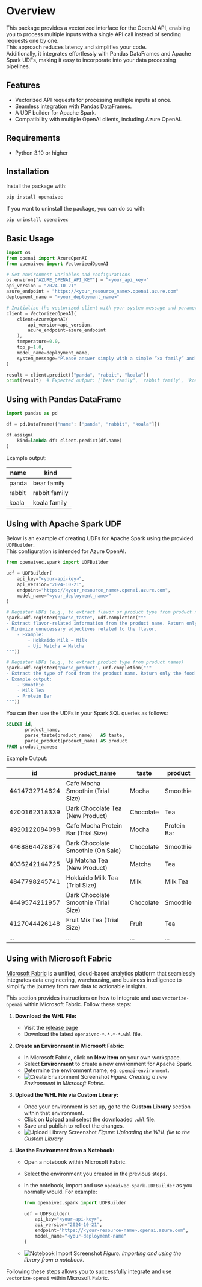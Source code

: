 # Overview

This package provides a vectorized interface for the OpenAI API, enabling you to process multiple inputs with a single
API call instead of sending requests one by one.  
This approach reduces latency and simplifies your code.  
Additionally, it integrates effortlessly with Pandas DataFrames and Apache Spark UDFs, making it easy to incorporate
into your data processing pipelines.

## Features

- Vectorized API requests for processing multiple inputs at once.
- Seamless integration with Pandas DataFrames.
- A UDF builder for Apache Spark.
- Compatibility with multiple OpenAI clients, including Azure OpenAI.

## Requirements

- Python 3.10 or higher

## Installation

Install the package with:

```bash
pip install openaivec
```

If you want to uninstall the package, you can do so with:

```bash
pip uninstall openaivec
```

## Basic Usage

```python
import os
from openai import AzureOpenAI
from openaivec import VectorizedOpenAI

# Set environment variables and configurations
os.environ["AZURE_OPENAI_API_KEY"] = "<your_api_key>"
api_version = "2024-10-21"
azure_endpoint = "https://<your_resource_name>.openai.azure.com"
deployment_name = "<your_deployment_name>"

# Initialize the vectorized client with your system message and parameters
client = VectorizedOpenAI(
    client=AzureOpenAI(
        api_version=api_version,
        azure_endpoint=azure_endpoint
    ),
    temperature=0.0,
    top_p=1.0,
    model_name=deployment_name,
    system_message="Please answer simply with a simple “xx family” and do not output anything else."
)

result = client.predict(["panda", "rabbit", "koala"])
print(result)  # Expected output: ['bear family', 'rabbit family', 'koala family']
```

## Using with Pandas DataFrame

```python
import pandas as pd

df = pd.DataFrame({"name": ["panda", "rabbit", "koala"]})

df.assign(
    kind=lambda df: client.predict(df.name)
)
```

Example output:

| name   | kind          |
|--------|---------------|
| panda  | bear family   |
| rabbit | rabbit family |
| koala  | koala family  |

## Using with Apache Spark UDF

Below is an example of creating UDFs for Apache Spark using the provided `UDFBuilder`.  
This configuration is intended for Azure OpenAI.

```python
from openaivec.spark import UDFBuilder

udf = UDFBuilder(
    api_key="<your-api-key>",
    api_version="2024-10-21",
    endpoint="https://<your_resource_name>.openai.azure.com",
    model_name="<your_deployment_name>"
)

# Register UDFs (e.g., to extract flavor or product type from product names)
spark.udf.register("parse_taste", udf.completion("""
- Extract flavor-related information from the product name. Return only the concise flavor name with no extra text.
- Minimize unnecessary adjectives related to the flavor.
    - Example:
        - Hokkaido Milk → Milk
        - Uji Matcha → Matcha
"""))

# Register UDFs (e.g., to extract product type from product names)
spark.udf.register("parse_product", udf.completion("""
- Extract the type of food from the product name. Return only the food category with no extra text.
- Example output:
    - Smoothie
    - Milk Tea
    - Protein Bar
"""))
```

You can then use the UDFs in your Spark SQL queries as follows:

```sql
SELECT id,
       product_name,
       parse_taste(product_name)   AS taste,
       parse_product(product_name) AS product
FROM product_names;
```

Example Output:

| id            | product_name                         | taste     | product     |
|---------------|--------------------------------------|-----------|-------------|
| 4414732714624 | Cafe Mocha Smoothie (Trial Size)     | Mocha     | Smoothie    |
| 4200162318339 | Dark Chocolate Tea (New Product)     | Chocolate | Tea         |
| 4920122084098 | Cafe Mocha Protein Bar (Trial Size)  | Mocha     | Protein Bar |
| 4468864478874 | Dark Chocolate Smoothie (On Sale)    | Chocolate | Smoothie    |
| 4036242144725 | Uji Matcha Tea (New Product)         | Matcha    | Tea         |
| 4847798245741 | Hokkaido Milk Tea (Trial Size)       | Milk      | Milk Tea    |
| 4449574211957 | Dark Chocolate Smoothie (Trial Size) | Chocolate | Smoothie    |
| 4127044426148 | Fruit Mix Tea (Trial Size)           | Fruit     | Tea         |
| ...           | ...                                  | ...       | ...         |

## Using with Microsoft Fabric

[Microsoft Fabric](https://www.microsoft.com/en-us/microsoft-fabric/) is a unified, cloud-based analytics platform that
seamlessly integrates data engineering, warehousing, and business intelligence to simplify the journey from raw data to
actionable insights.

This section provides instructions on how to integrate and use `vectorize-openai` within Microsoft Fabric. Follow these
steps:

1. **Download the WHL File:**
    - Visit the [release page](https://github.com/anaregdesign/vectorize-openai/releases)
    - Download the latest `openaivec-*.*.*-*.whl` file.

2. **Create an Environment in Microsoft Fabric:**
    - In Microsoft Fabric, click on **New item** on your own workspace.
    - Select **Environment** to create a new environment for Apache Spark.
    - Determine the environment name, eg. `openai-environment`.
    - ![Create Environment Screenshot](path/to/screenshot_create_environment.png)
      *Figure: Creating a new Environment in Microsoft Fabric.*

3. **Upload the WHL File via Custom Library:**
    - Once your environment is set up, go to the **Custom Library** section within that environment.
    - Click on **Upload** and select the downloaded `.whl` file.
    - Save and publish to reflect the changes.
    - ![Upload Library Screenshot](path/to/screenshot_upload_library.png)
      *Figure: Uploading the WHL file to the Custom Library.*

4. **Use the Environment from a Notebook:**
    - Open a notebook within Microsoft Fabric.
    - Select the environment you created in the previous steps.
    - In the notebook, import and use `openaivec.spark.UDFBuilder` as you normally would. For example:

      ```python
      from openaivec.spark import UDFBuilder

      udf = UDFBuilder(
          api_key="<your-api-key>",
          api_version="2024-10-21",
          endpoint="https://<your-resource-name>.openai.azure.com",
          model_name="<your-deployment-name"
      )
      ```

    - ![Notebook Import Screenshot](path/to/screenshot_notebook_import.png)
      *Figure: Importing and using the library from a notebook.*

Following these steps allows you to successfully integrate and use `vectorize-openai` within Microsoft Fabric.
